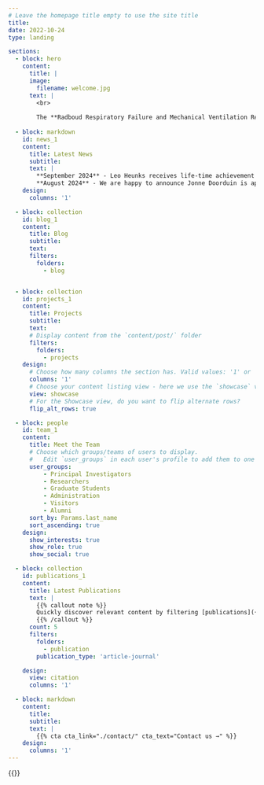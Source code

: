 ```yaml
---
# Leave the homepage title empty to use the site title
title:
date: 2022-10-24
type: landing

sections:
  - block: hero
    content:
      title: |
      image:
        filename: welcome.jpg
      text: |
        <br>
        
        The **Radboud Respiratory Failure and Mechanical Ventilation Research Group** is a center of excellence for Respiratory Failure and Mechanical Ventilation research, teaching, and practice.
  
  - block: markdown
    id: news_1
    content:
      title: Latest News
      subtitle:
      text: |
        **September 2024** - Leo Heunks receives life-time achievement award from the European Respiratory Society <br>
        **August 2024** - We are happy to announce Jonne Doorduin is appointed Assistant Professor in the Radboud talent Track
    design:
      columns: '1'

  - block: collection
    id: blog_1
    content:
      title: Blog
      subtitle: 
      text: 
      filters:
        folders:
          - blog


  - block: collection
    id: projects_1
    content:
      title: Projects
      subtitle: 
      text: 
      # Display content from the `content/post/` folder
      filters:
        folders:
          - projects
    design:
      # Choose how many columns the section has. Valid values: '1' or '2'.
      columns: '1'
      # Choose your content listing view - here we use the `showcase` view
      view: showcase
      # For the Showcase view, do you want to flip alternate rows?
      flip_alt_rows: true

  - block: people
    id: team_1
    content:
      title: Meet the Team
      # Choose which groups/teams of users to display.
      #   Edit `user_groups` in each user's profile to add them to one or more of these groups.
      user_groups:
          - Principal Investigators
          - Researchers
          - Graduate Students
          - Administration
          - Visitors
          - Alumni
      sort_by: Params.last_name
      sort_ascending: true
    design:
      show_interests: true
      show_role: true
      show_social: true

  - block: collection
    id: publications_1
    content:
      title: Latest Publications
      text: |
        {{% callout note %}}
        Quickly discover relevant content by filtering [publications]({{< relref "/publication/" >}}).
        {{% /callout %}}
      count: 5
      filters:
        folders:
          - publication
        publication_type: 'article-journal'

    design:
      view: citation
      columns: '1'

  - block: markdown
    content:
      title:
      subtitle:
      text: |
        {{% cta cta_link="./contact/" cta_text="Contact us →" %}}
    design:
      columns: '1'
---
```


{{<tweets>}}